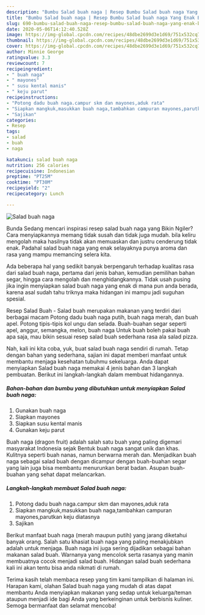 ```yaml
---
description: "Bumbu Salad buah naga | Resep Bumbu Salad buah naga Yang Enak Banget"
title: "Bumbu Salad buah naga | Resep Bumbu Salad buah naga Yang Enak Banget"
slug: 690-bumbu-salad-buah-naga-resep-bumbu-salad-buah-naga-yang-enak-banget
date: 2020-05-06T14:12:40.528Z
image: https://img-global.cpcdn.com/recipes/48dbe2699d3e1d69/751x532cq70/salad-buah-naga-foto-resep-utama.jpg
thumbnail: https://img-global.cpcdn.com/recipes/48dbe2699d3e1d69/751x532cq70/salad-buah-naga-foto-resep-utama.jpg
cover: https://img-global.cpcdn.com/recipes/48dbe2699d3e1d69/751x532cq70/salad-buah-naga-foto-resep-utama.jpg
author: Minnie George
ratingvalue: 3.3
reviewcount: 7
recipeingredient:
- " buah naga"
- " mayones"
- " susu kental manis"
- " keju parut"
recipeinstructions:
- "Potong dadu buah naga.campur skm dan mayones,aduk rata"
- "Siapkan mangkuk,masukkan buah naga,tambahkan campuran mayones,parutkan keju diatasnya"
- "Sajikan"
categories:
- Resep
tags:
- salad
- buah
- naga

katakunci: salad buah naga 
nutrition: 256 calories
recipecuisine: Indonesian
preptime: "PT25M"
cooktime: "PT30M"
recipeyield: "2"
recipecategory: Lunch

---
```



![Salad buah naga](https://img-global.cpcdn.com/recipes/48dbe2699d3e1d69/751x532cq70/salad-buah-naga-foto-resep-utama.jpg)

Bunda Sedang mencari inspirasi resep salad buah naga yang Bikin Ngiler? Cara menyiapkannya memang tidak susah dan tidak juga mudah. bila keliru mengolah maka hasilnya tidak akan memuaskan dan justru cenderung tidak enak. Padahal salad buah naga yang enak selayaknya punya aroma dan rasa yang mampu memancing selera kita.

Ada beberapa hal yang sedikit banyak berpengaruh terhadap kualitas rasa dari salad buah naga, pertama dari jenis bahan, kemudian pemilihan bahan segar, hingga cara mengolah dan menghidangkannya. Tidak usah pusing jika ingin menyiapkan salad buah naga yang enak di mana pun anda berada, karena asal sudah tahu triknya maka hidangan ini mampu jadi suguhan spesial.

Resep Salad Buah - Salad buah merupakan makanan yang terdiri dari berbagai macam Potong dadu buah naga putih, buah naga merah, dan buah apel. Potong tipis-tipis kol ungu dan selada. Buah-buahan segar seperti apel, anggur, semangka, melon, buah naga Untuk buah boleh pakai buah apa saja, mau bikin sesuai resep salad buah sederhana rasa ala salad pizza.


Nah, kali ini kita coba, yuk, buat salad buah naga sendiri di rumah. Tetap dengan bahan yang sederhana, sajian ini dapat memberi manfaat untuk membantu menjaga kesehatan tubuhmu sekeluarga. Anda dapat menyiapkan Salad buah naga memakai 4 jenis bahan dan 3 langkah pembuatan. Berikut ini langkah-langkah dalam membuat hidangannya.

<!--inarticleads1-->

##### Bahan-bahan dan bumbu yang dibutuhkan untuk menyiapkan Salad buah naga:

1. Gunakan  buah naga
1. Siapkan  mayones
1. Siapkan  susu kental manis
1. Gunakan  keju parut


Buah naga (dragon fruit) adalah salah satu buah yang paling digemari masyarakat Indonesia sejak Bentuk buah naga sangat unik dan khas. Kulitnya seperti buah nanas, namun berwarna merah dan. Menjadikan buah naga sebagai salad buah dengan dicampur dengan buah-buahan segar yang lain juga bisa membantu menurunkan berat badan. Asupan buah-buahan yang sehat dapat melancarkan. 

<!--inarticleads2-->

##### Langkah-langkah membuat Salad buah naga:

1. Potong dadu buah naga.campur skm dan mayones,aduk rata
1. Siapkan mangkuk,masukkan buah naga,tambahkan campuran mayones,parutkan keju diatasnya
1. Sajikan


Berikut manfaat buah naga (merah maupun putih) yang jarang diketahui banyak orang. Salah satu khasiat buah naga yang paling menakjubkan adalah untuk menjaga. Buah naga ini juga sering dijadikan sebagai bahan makanan salad buah. Warnanya yang mencolok serta rasanya yang manin membuatnya cocok menjadi salad buah. Hidangan salad buah sederhana kali ini akan tentu bisa anda nikmati di rumah. 

Terima kasih telah membaca resep yang tim kami tampilkan di halaman ini. Harapan kami, olahan Salad buah naga yang mudah di atas dapat membantu Anda menyiapkan makanan yang sedap untuk keluarga/teman ataupun menjadi ide bagi Anda yang berkeinginan untuk berbisnis kuliner. Semoga bermanfaat dan selamat mencoba!

